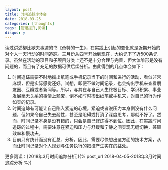 ```yaml
---
layout: post
title: 时间追踪小体会
date: 2018-03-25
categories: [thoughts]
tags: [管理提升,阅读]
disqus: y
---
```


读过讲述柳比歇夫事迹的书《奇特的一生》，在实践上引起的变化就是近期开始的对个人一天行动的时间追踪。三月份从四号开始到现在，大约记下了近500条记录。虽然在活动的项目和子项目分类上还不是十分合理与完善，但大体雏形是没有问题的，而且有了充足的数据可供后续分析。由此得到的几点体会如下：

1. 时间追踪需要不时地掏出纸笔或手机记录当下的时间和进行的活动，看似非常麻烦，但是实际感觉还好。试想，即便不做时间记录，也会掏出手机来查看朋友圈、豆瓣或者新闻等。所以，与其在与自己人生终极目标、学识积累、事业发展毫无关系的事情上颓废，倒不如时时掏出纸笔或手机来，对自己的行为作如实的记录。
2. 时间追踪有可能让自己陷入紧迫的心境。紧迫或者说压力本身倒没有什么问题，但如果令自己失去耐性，甚至是阻碍或打消了深度思考，那就不好了。然而，时间记录本身是没有错的，只会是自己修炼得不到位。因此，在实践时间追踪的过程中，需要注意在紧迫和压力与舒缓和宁静之间实现无缝切换，兼顾效率和慢功夫。
3. 目前只有统计而没有汇总、分析。因此，需要尽快想出这方面的技术方案，从而让时间记录对个人规划与任务执行的把控产生实在的益处。

更多阅读：[2018年3月时间追踪分析]({% post_url 2018-04-05-2018年3月时间追踪分析 %})
